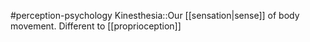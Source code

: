 #perception-psychology 
Kinesthesia::Our [[sensation|sense]] of body movement. Different to [[proprioception]]
<!--SR:!2024-02-05,3,250-->